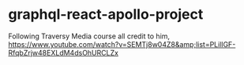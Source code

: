 # graphql-react-apollo-project
Following Traversy Media course all credit to him, https://www.youtube.com/watch?v=SEMTj8w04Z8&amp;list=PLillGF-RfqbZrjw48EXLdM4dsOhURCLZx

